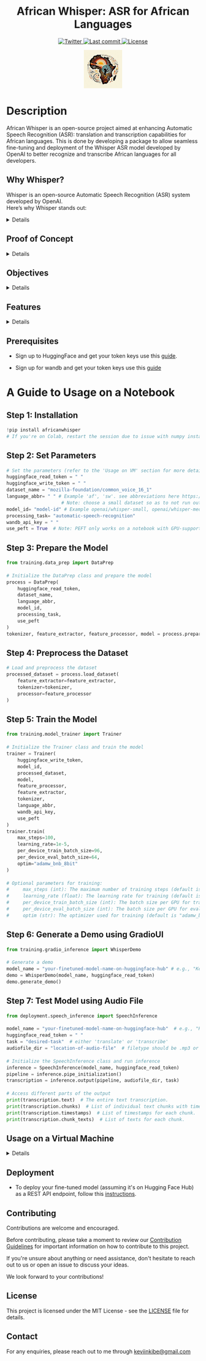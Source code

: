 <h1 align="center">African Whisper: ASR for African Languages</h1>

<p align="center">
  <a href="https://twitter.com/AfriWhisper">
    <img src="https://img.shields.io/twitter/follow/AfriWhisper?style=social" alt="Twitter">
  </a>
  <a href="https://github.com/KevKibe/African-Whisper/commits/">
    <img src="https://img.shields.io/github/last-commit/KevKibe/African-Whisper?" alt="Last commit">
  </a>
  <a href="https://github.com/KevKibe/African-Whisper/blob/main/LICENSE">
    <img src="https://img.shields.io/github/license/KevKibe/African-Whisper?" alt="License">
  </a>

  

</p>

<p align="center">
    <img src= "image.png" width="100">
</p>

# Description
African Whisper is an open-source project aimed at enhancing Automatic Speech Recognition (ASR): translation and transcription capabilities for African languages. 
This is done by developing a package to allow seamless fine-tuning and deployment of the Whisper ASR model developed by OpenAI to better recognize and transcribe African languages for all developers.

## Why Whisper?

Whisper is an open-source Automatic Speech Recognition (ASR) system developed by OpenAI.<br> 
Here’s why Whisper stands out:
<details>

  - **Extensive Training Data**: Trained on 680,000 hours of multilingual and multitask(translation and transcription) supervised data from the web.

  - **Sequence-based Understanding**: Unlike Word2Vec, which lacks sequential context, Whisper considers the full sequence of spoken words, ensuring accurate context and nuance recognition.

  - **Simplification for Developers**: Using Whisper, developers can deploy one model for transcribing a multitude of languages, including underrepresented ones, without sacrificing quality or context.

  For more details, you can refer to the [Whisper ASR model paper](https://cdn.openai.com/papers/whisper.pdf).

</details>



## Proof of Concept
<details>

  A successful proof of concept has been achieved by fine-tuning the Whisper-small model using a Google Colab Notebook and tested on an audiofile to test the performance. The results were promising, indicating the potential of this approach for ASR in African languages. You can explore the process and results in detail in the [repository](https://github.com/KevKibe/Finetuning-WhisperSmall-LoRA-Swahili)

</details>

## Objectives
<details>

To develop a quick-to-use fine-tuning and deployment pipeline utilizing audio datasets by the [Mozilla Foundation](https://commonvoice.mozilla.org/en), eventually having Automatic Speech Recognition (ASR) for African languages just as good as other non-African languages.

</details>

## Features

<details>
  
  1. Fine-tune a version of [whisper](https://huggingface.co/collections/openai/whisper-release-6501bba2cf999715fd953013) on any dataset from [Mozilla's](https://huggingface.co/mozilla-foundation) Common Voice datasets.

  2. View your training run metrics on [Wandb](https://wandb.ai/).

  3. Test your fine-tuned model using Gradio UI.

  4. Deploy a REST API endpoint fro transcription of Audio files.

  5. Containerize your REST API endpoint and push to DockerHub.
</details>

## Prerequisites

- Sign up to HuggingFace and get your token keys use this [guide](https://huggingface.co/docs/hub/en/security-tokens).

- Sign up for wandb and get your token keys use this [guide](https://app.wandb.ai/login?signup=true)


# A Guide to Usage on a Notebook

## Step 1: Installation

```python
!pip install africanwhisper
# If you're on Colab, restart the session due to issue with numpy installation on colab.
```

## Step 2: Set Parameters

```python
# Set the parameters (refer to the 'Usage on VM' section for more details)
huggingface_read_token = " "
huggingface_write_token = " "
dataset_name = "mozilla-foundation/common_voice_16_1" 
language_abbr= " " # Example 'af', 'sw'. see abbreviations here https://huggingface.co/datasets/mozilla-foundation/common_voice_16_1. 
                    # Note: choose a small dataset so as to not run out of memory,
model_id= "model-id" # Example openai/whisper-small, openai/whisper-medium
processing_task= "automatic-speech-recognition" 
wandb_api_key = " "
use_peft = True  # Note: PEFT only works on a notebook with GPU-support.

```

## Step 3: Prepare the Model
```python
from training.data_prep import DataPrep

# Initialize the DataPrep class and prepare the model
process = DataPrep(
    huggingface_read_token,
    dataset_name,
    language_abbr,
    model_id,
    processing_task,
    use_peft
)
tokenizer, feature_extractor, feature_processor, model = process.prepare_model()

```

## Step 4: Preprocess the Dataset
```python
# Load and preprocess the dataset
processed_dataset = process.load_dataset(
    feature_extractor=feature_extractor,
    tokenizer=tokenizer,
    processor=feature_processor
)
```

## Step 5: Train the Model

```python
from training.model_trainer import Trainer

# Initialize the Trainer class and train the model
trainer = Trainer(
    huggingface_write_token,
    model_id,
    processed_dataset,
    model,
    feature_processor,
    feature_extractor,
    tokenizer,
    language_abbr,
    wandb_api_key,
    use_peft
)
trainer.train(
    max_steps=100,
    learning_rate=1e-5,
    per_device_train_batch_size=96,
    per_device_eval_batch_size=64,
    optim="adamw_bnb_8bit"
)

# Optional parameters for training:
#     max_steps (int): The maximum number of training steps (default is 100).
#     learning_rate (float): The learning rate for training (default is 1e-5).
#     per_device_train_batch_size (int): The batch size per GPU for training (default is 96).
#     per_device_eval_batch_size (int): The batch size per GPU for evaluation (default is 64).
#     optim (str): The optimizer used for training (default is "adamw_bnb_8bit")

```

## Step 6: Generate a Demo using GradioUI
```python
from training.gradio_inference import WhisperDemo

# Generate a demo
model_name = "your-finetuned-model-name-on-huggingface-hub" # e.g., "KevinKibe/whisper-small-af"
demo = WhisperDemo(model_name, huggingface_read_token)
demo.generate_demo()
```

## Step 7: Test Model using Audio File

```python
from deployment.speech_inference import SpeechInference

model_name = "your-finetuned-model-name-on-huggingface-hub"  # e.g., "KevinKibe/whisper-small-af"
huggingface_read_token = " "
task = "desired-task"  # either 'translate' or 'transcribe'
audiofile_dir = "location-of-audio-file"  # filetype should be .mp3 or .wav

# Initialize the SpeechInference class and run inference
inference = SpeechInference(model_name, huggingface_read_token)
pipeline = inference.pipe_initialization()
transcription = inference.output(pipeline, audiofile_dir, task)

# Access different parts of the output
print(transcription.text)  # The entire text transcription.
print(transcription.chunks)  # List of individual text chunks with timestamps.
print(transcription.timestamps)  # List of timestamps for each chunk.
print(transcription.chunk_texts)  # List of texts for each chunk.

```

## Usage on a Virtual Machine

<details>

  - Clone the Repository: Clone or download the application code to your local machine.
  ```
  git clone https://github.com/KevKibe/African-Whisper.git
  ```

  - Create a virtual environment for the project and activate it.
  ```
  python3 -m venv env
  source venv/bin/activate
  ```

  - Install dependencies by running this command
  ```
  pip install -r requirements.txt
  ```
  - Navigate to:
  ```
  cd src
  ```

  - To start the training , use the following command:
  ```
  python -m training.main \
      --huggingface_read_token YOUR_HUGGING_FACE_READ_TOKEN_HERE \
      --huggingface_write_token YOUR_HUGGING_FACE_WRITE_TOKEN_HERE \
      --dataset_name DATASET_NAME \
      --language_abbr LANGUAGE_ABBREVIATION \
      --model_id MODEL_ID \
      --processing_task PROCESSING_TASK \
      --wandb_api_key YOUR_WANDB_API_KEY_HERE \
      --use_peft 
  ```
  Here's a short description of each argument used in the command:

  - **--huggingface_read_token**: Your Hugging Face authentication token for read access. It allows you to download datasets and models from Hugging Face.

  - **--huggingface_push_token**: Your Hugging Face authentication token for write access. It's used for uploading models to your Hugging Face account.

  - **--dataset_name**: The name of the dataset you wish to use for training. Example: 'mozilla-foundation/common_voice_16_1'. This should match the dataset's identifier on the Hugging Face Datasets Hub.

  - **--language_abbr**: The abbreviation of the language for the dataset you're using. Example: 'sw' for Swahili. This is used to specify the language variant of the dataset if it supports multiple languages.

  - **--model_id**: Identifier for the pre-trained model you wish to fine-tune. Example: 'openai/whisper-small'. This should match the model's identifier on the Hugging Face Model Hub.

  - **--processing_task**: Specifies the task for which the model is being trained. Example: 'transcribe'. This defines the objective of the model training, such as transcribing audio to text.

  - **--wandb_api_key**: Your Weights & Biases (W&B) API key. This is used for logging and tracking the training process if you're using W&B for experiment tracking.

  - **--use_peft**: Add this flag to fine-tune using PEFT method and omit it to do full fine-tuning. PEFT only works on a notbeook with GPU-support.

  ## Inference

  - To get inference from your fine-tuned model, follow these steps:

  - Ensure that ffmpeg is installed by running the following commands:
  ```
  # on Ubuntu or Debian
  sudo apt update && sudo apt install ffmpeg

  # on Arch Linux
  sudo pacman -S ffmpeg

  # on MacOS using Homebrew (https://brew.sh/)
  brew install ffmpeg

  # on Windows using Chocolatey (https://chocolatey.org/)
  choco install ffmpeg

  # on Windows using Scoop (https://scoop.sh/)
  scoop install ffmpeg
  ```

  - To get the Gradio inference URL:
  ```
  python -m training.gradio_demo \
      --model_name YOUR_FINETUNED-MODEL \
      --huggingface_read_token YOUR_HUGGING_FACE_READ_TOKEN_HERE \
  ```
  - **--model_name**: Name of the fine-tuned model to use in your huggingfacehub repo. This should match the model's identifier on the Hugging Face Model Hub.
  - **--huggingface_read_token**: Your Hugging Face authentication token for read access. It allows you to download datasets and models from Hugging Face.

</details>

## Deployment

- To deploy your fine-tuned model (assuming it's on Hugging Face Hub) as a REST API endpoint, follow this [instructions](https://github.com/KevKibe/African-Whisper/blob/master/DOCS/deployment.md).


## Contributing 
Contributions are welcome and encouraged.

Before contributing, please take a moment to review our [Contribution Guidelines](https://github.com/KevKibe/African-Whisper/blob/master/DOCS/CONTRIBUTING.md) for important information on how to contribute to this project.

If you're unsure about anything or need assistance, don't hesitate to reach out to us or open an issue to discuss your ideas.

We look forward to your contributions!


## License
This project is licensed under the MIT License - see the [LICENSE](https://github.com/KevKibe/African-Whisper/blob/main/LICENSE) file for details.

## Contact
For any enquiries, please reach out to me through keviinkibe@gmail.com